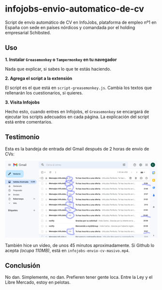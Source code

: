 # infojobs-envio-automatico-de-cv

Script de envío automático de CV en InfoJobs, plataforma de empleo nº1 en España con sede en países nórdicos y comandada por el holding empresarial Schibsted.

## Uso

**1. Instalar `Greasemonkey` o `Tampermonkey` en tu navegador**

Nada que explicar, si sabes lo que te estás haciendo.

**2. Agrega el script a la extensión**

El script es el que está en `script-greasemonkey.js`. Cambia los textos que rellenarán los cuestionarios, si quieres.

**3. Visita Infojobs**

Hecho esto, cuando entres en Infojobs, el `Greasemonkey` se encargará de ejecutar los scripts adecuados en cada página. La explicación del script está entre comentarios.

## Testimonio

Esta es la bandeja de entrada del Gmail después de 2 horas de envío de CVs:

![Currículums enviados a Infojobs vistos desde Gmail](./Infojobs-fundido-en-cosa-de-2-horas.png)

También hice un vídeo, de unos 45 minutos aproximadamente. Si Github lo acepta *(ocupa 110MB)*, está en `infojobs-envio-cv-masivo.mp4`.

## Conclusión

No dan. Simplemente, no dan. Prefieren tener gente loca. Entre la Ley y el Libre Mercado, estoy en pelotas.